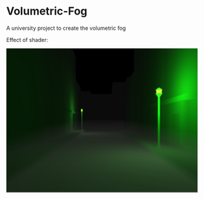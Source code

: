# Volumetric-Fog
A university project to create the volumetric fog

Effect of shader:

![alt text](image.png?raw-true "Volumetric fog and light")
